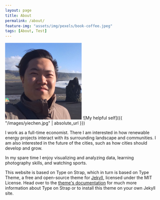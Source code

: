 ```yaml
---
layout: page
title: About
permalink: /about/
feature-img: "assets/img/pexels/book-coffee.jpeg"
tags: [About, Test]
---
```


<img src="../images/yiechen.jpg" class="rounded-circle" width="250" height="250">	
![My helpful self]({{ "/images/yiechen.jpg" | absolute_url }})

I work as a full-time economist. There I am interested in how renewable energy projects interact with its surrounding landscape and communities. I am also interested in the future of the cities, such as how cities should develop and grow.

In my spare time I enjoy visualizing and analyzing data, learning photography skills, and watching sports.

This website is based on Type on Strap, which in turn is based on Type Theme, a free and open-source theme for [Jekyll](http://jekyllrb.com/), licensed under the MIT License. Head over to the [theme's documentation](https://github.io/sylhare/Type-on-Strap) for much more information about Type on Strap or to install this theme on your own Jekyll site.

